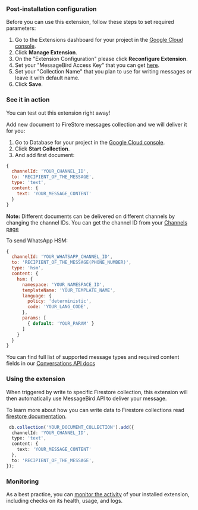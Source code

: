 ### Post-installation configuration

Before you can use this extension, follow these steps to set required parameters:

1. Go to the Extensions dashboard for your project in the [Google Cloud console](https://console.firebase.google.com/project/${PROJECT_ID}/extensions).
1. Click **Manage Extension**.
1. On the "Extension Configuration" please click **Reconfigure Extension**.
1. Set your "MessageBird Access Key" that you can get [here](https://dashboard.messagebird.com/en/developers/access).
1. Set your "Collection Name" that you plan to use for writing messages or leave it with default name.
1. Click **Save**.

### See it in action

You can test out this extension right away!

Add new document to FireStore messages collection and we will deliver it for you:

1. Go to Database for your project in the [Google Cloud console](https://console.firebase.google.com/project/${PROJECT_ID}/database/).
1. Click **Start Collection**.
1. And add first document:

```js
{
  channelId: 'YOUR_CHANNEL_ID',
  to: 'RECIPIENT_OF_THE_MESSAGE',
  type: 'text',
  content: {
    text: 'YOUR_MESSAGE_CONTENT'
  }
}
```

**Note:** Different documents can be delivered on different channels by changing the channel IDs. You can get the channel ID from your [Channels page](https://dashboard.messagebird.com/en/channels/)

To send WhatsApp HSM:

```js
{
  channelId: 'YOUR_WHATSAPP_CHANNEL_ID',
  to: 'RECIPIENT_OF_THE_MESSAGE(PHONE_NUMBER)',
  type: 'hsm',
  content: {
    hsm: {
      namespace: 'YOUR_NAMESPACE_ID',
      templateName: 'YOUR_TEMPLATE_NAME',
      language: {
        policy: 'deterministic', 
        code: 'YOUR_LANG_CODE', 
      },
      params: [
        { default: 'YOUR_PARAM' }
      ]
    }
  }
}
```

You can find full list of supported message types and required content fields in our [Conversations API docs](https://developers.messagebird.com/api/conversations/#send-message)

### Using the extension

When triggered by write to specific Firestore collection, this extension will then automatically use MessageBird API to deliver your message.

To learn more about how you can write data to Firestore collections read [firestore documentation](https://firebase.google.com/docs/firestore/manage-data/add-data).

```typescript
 db.collection('YOUR_DOCUMENT_COLLECTION').add({
  channelId: 'YOUR_CHANNEL_ID',
  type: 'text',
  content: {
    text: 'YOUR_MESSAGE_CONTENT'
  },
  to: 'RECIPIENT_OF_THE_MESSAGE',
});
```

### Monitoring

As a best practice, you can [monitor the activity](https://firebase.google.com/docs/extensions/manage-installed-extensions#monitor) of your installed extension, including checks on its health, usage, and logs.